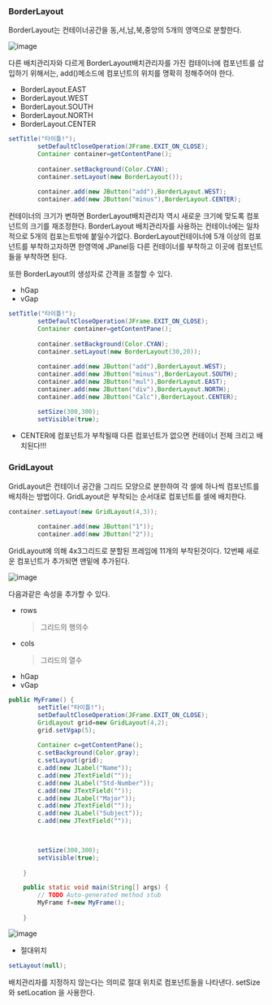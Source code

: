 ### BorderLayout

BorderLayout는 컨테이너공간을 동,서,남,북,중앙의 5개의 영역으로 분할한다.

![image](https://user-images.githubusercontent.com/80390524/127732754-fd1c20e5-95a1-4045-8713-e6e70f71c135.png)

다른 배치관리자와 다르게 BorderLayout배치관리자를 가진 컴테이너에 컴포넌트를 삽입하기 위해서는,
add()메소드에 컴포넌트의 위치를 명확히 정해주어야 한다.

* BorderLayout.EAST
* BorderLayout.WEST
* BorderLayout.SOUTH
* BorderLayout.NORTH
* BorderLayout.CENTER

```java
setTitle("타이틀!");		
		setDefaultCloseOperation(JFrame.EXIT_ON_CLOSE);
		Container container=getContentPane();
		
		container.setBackground(Color.CYAN);
		container.setLayout(new BorderLayout());
		
		container.add(new JButton("add"),BorderLayout.WEST);
		container.add(new JButton("minus"),BorderLayout.CENTER);
```
컨테이너의 크기가 변하면 BorderLayout배치관리자 역시 새로운 크기에 맞도록 컴포넌트의 크기를 재조정한다.
BorderLayout 배치관리자를 사용하는 컨테이너에는 일차적으로 5개의 컴포는트밖에 붙일수가없다.
BorderLayout컨테이너에 5개 이상의 컴포넌트를 부착하고자하면 한영역에 JPanel등 다른 컨테이너를 부착하고
이곳에 컴포넌트들을 부착하면 된다.

또한 BorderLayout의 생성자로 간격을 조절할 수 있다.
* hGap
* vGap

```java
setTitle("타이틀!");		
		setDefaultCloseOperation(JFrame.EXIT_ON_CLOSE);
		Container container=getContentPane();
		
		container.setBackground(Color.CYAN);
		container.setLayout(new BorderLayout(30,20));
		
		container.add(new JButton("add"),BorderLayout.WEST);
		container.add(new JButton("minus"),BorderLayout.SOUTH);
		container.add(new JButton("mul"),BorderLayout.EAST);
		container.add(new JButton("div"),BorderLayout.NORTH);
		container.add(new JButton("Calc"),BorderLayout.CENTER);

		setSize(300,300);
		setVisible(true);
```

* CENTER에 컴포넌트가 부착될때 다른 컴포넌트가 없으면 컨테이너 전체 크리고 배치된다!!!



### GridLayout

GridLayout은 컨테이너 공간을 그리드 모양으로 분한하여 각 셀에 하나씩 컴포넌트를 배치하는 방법이다.
GridLayout은 부착되는 순서대로 컴포넌트를 셀에 배치한다.

```java
container.setLayout(new GridLayout(4,3));
		
		container.add(new JButton("1"));
		container.add(new JButton("2"));
```

GridLayout에 의해 4x3그리드로 분할된 프레임에 11개의 부착된것이다.
12번째 새로운 컴포넌트가 추가되면 맨밑에 추가된다.

![image](https://user-images.githubusercontent.com/80390524/127733156-bf4ab012-e1ea-4d7b-a002-65373a63bfae.png)


다음과같은 속성을 추가할 수 있다.

* rows
  > 그리드의 행의수
* cols
  > 그리드의 열수
* hGap
* vGap

```java
public MyFrame() {
		setTitle("타이틀!");		
		setDefaultCloseOperation(JFrame.EXIT_ON_CLOSE);
		GridLayout grid=new GridLayout(4,2);
		grid.setVgap(5);
		
		Container c=getContentPane();
		c.setBackground(Color.gray);
		c.setLayout(grid);
		c.add(new JLabel("Name"));
		c.add(new JTextField(""));
		c.add(new JLabel("Std-Number"));
		c.add(new JTextField(""));
		c.add(new JLabel("Major"));
		c.add(new JTextField(""));
		c.add(new JLabel("Subject"));
		c.add(new JTextField(""));

		

		setSize(300,300);
		setVisible(true);
		
	}

	public static void main(String[] args) {
		// TODO Auto-generated method stub
		MyFrame f=new MyFrame();
		
	}
```


![image](https://user-images.githubusercontent.com/80390524/127733518-7f3adb25-6a54-4ec6-ae6e-149f9e090051.png)


* 절대위치

```java
setLayout(null);
```

배치관리자를 지정하지 않는다는 의미로 절대 위치로 컴포넌트들을 나타낸다. 
setSize와 setLocation 을 사용한다.
